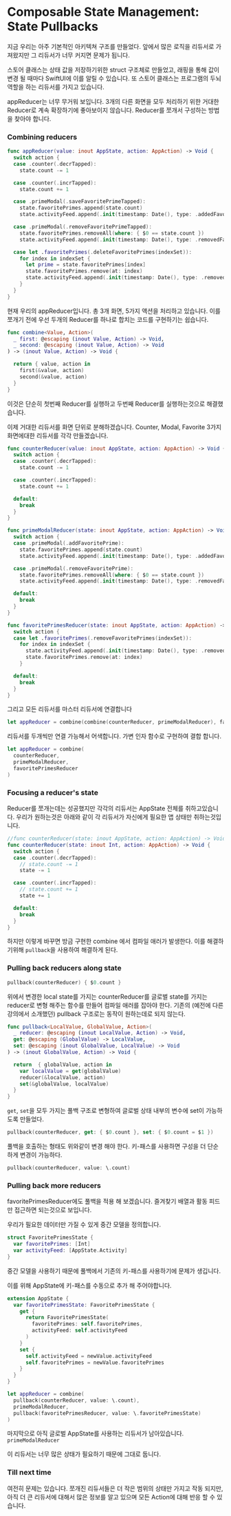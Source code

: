 # Composable State Management: State Pullbacks

 지금 우리는 아주 기본적인 아키텍쳐 구조를 만들었다. 앞에서 많은 로직을 리듀서로 가져왔지만 그 리듀서가 너무 커지면 문제가 됩니다. 

 스토어 클래스는 상태 값을 저장하기위한 struct 구조체로 만들었고, 래핑을 통해 값이 변경 될 때마다 SwiftUI에 이를 알릴 수 있습니다. 또 스토어 클래스는 프로그램의 두뇌 역할을 하는 리듀서를 가지고 있습니다.



appReducer는 너무 무거워 보입니다. 3개의 다른 화면을 모두 처리하기 위한 거대한 Reducer로 계속 확장하기에 좋아보이지 않습니다. Reducer를 쪼개서 구성하는 방법을 찾아야 합니다.



### Combining reducers

```swift
func appReducer(value: inout AppState, action: AppAction) -> Void {
  switch action {
  case .counter(.decrTapped):
    state.count -= 1

  case .counter(.incrTapped):
    state.count += 1

  case .primeModal(.saveFavoritePrimeTapped):
    state.favoritePrimes.append(state.count)
    state.activityFeed.append(.init(timestamp: Date(), type: .addedFavoritePrime(state.count)))

  case .primeModal(.removeFavoritePrimeTapped):
    state.favoritePrimes.removeAll(where: { $0 == state.count })
    state.activityFeed.append(.init(timestamp: Date(), type: .removedFavoritePrime(state.count)))

  case let .favoritePrimes(.deleteFavoritePrimes(indexSet)):
    for index in indexSet {
      let prime = state.favoritePrimes[index]
      state.favoritePrimes.remove(at: index)
      state.activityFeed.append(.init(timestamp: Date(), type: .removedFavoritePrime(prime)))
    }
  }
}
```

현재 우리의 appReducer입니다. 총 3개 화면, 5가지 액션을 처리하고 있습니다. 이를 쪼개기 전에 우선 두개의 Reducer를 하나로 합치는 코드를 구현하기는 쉽습니다.

```swift
func combine<Value, Action>(
  _ first: @escaping (inout Value, Action) -> Void,
  _ second: @escaping (inout Value, Action) -> Void
) -> (inout Value, Action) -> Void {

  return { value, action in
    first(&value, action)
    second(&value, action)
  }
}
```

이것은 단순히 첫번째 Reducer를 실행하고 두번째 Reducer를 실행하는것으로 해결했습니다.

이제 거대한 리듀서를 화면 단위로 분해하겠습니다. Counter, Modal, Favorite 3가지 화면에대한 리듀서를 각각 만들겠습니다.

```swift
func counterReducer(value: inout AppState, action: AppAction) -> Void {
  switch action {
  case .counter(.decrTapped):
    state.count -= 1

  case .counter(.incrTapped):
    state.count += 1

  default:
    break
  }
}

func primeModalReducer(state: inout AppState, action: AppAction) -> Void {
  switch action {
  case .primeModal(.addFavoritePrime):
    state.favoritePrimes.append(state.count)
    state.activityFeed.append(.init(timestamp: Date(), type: .addedFavoritePrime(state.count)))

  case .primeModal(.removeFavoritePrime):
    state.favoritePrimes.removeAll(where: { $0 == state.count })
    state.activityFeed.append(.init(timestamp: Date(), type: .removedFavoritePrime(state.count)))

  default:
    break
  }
}

func favoritePrimesReducer(state: inout AppState, action: AppAction) -> Void {
  switch action {
  case let .favoritePrimes(.removeFavoritePrimes(indexSet)):
    for index in indexSet {
      state.activityFeed.append(.init(timestamp: Date(), type: .removedFavoritePrime(state.favoritePrimes[index])))
      state.favoritePrimes.remove(at: index)
    }

  default:
    break
  }
}
```

그리고 모든 리듀서를 마스터 리듀서에 연결합니다

```swift
let appReducer = combine(combine(counterReducer, primeModalReducer), favoritePrimesReducer)
```

리듀서를 두개씩만 연결 가능해서 어색합니다. 가변 인자 함수로 구현하여 결합 합니다.

```swift
let appReducer = combine(
  counterReducer,
  primeModalReducer,
  favoritePrimesReducer
)
```

### Focusing a reducer's state

Reducer를 쪼개는데는 성공했지만 각각의 리듀서는 AppState 전체를 취하고있습니다. 우리가 원하는것은 아래와 같이 각 리듀서가 자신에게 필요한 앱 상태만 취하는것입니다.

```swift
//func counterReducer(state: inout AppState, action: AppAction) -> Void {
func counterReducer(state: inout Int, action: AppAction) -> Void {
  switch action {
  case .counter(.decrTapped):
    // state.count -= 1
    state -= 1

  case .counter(.incrTapped):
    // state.count += 1
    state += 1

  default:
    break
  }
}
```

하지만 이렇게 바꾸면 방금 구현한 combine 에서 컴파일 애러가 발생한다. 이를 해결하기위해 `pullback`을 사용하여 해결하게 된다.

### Pulling back reducers along state

```swift
pullback(counterReducer) { $0.count }
```

 위에서 변경한 local state를 가지는 counterReducer를 글로벌 state를 가지는 reducer로 변형 해주는 함수를 만들어 컴파일 애러를 잡아야 한다. 기존의 (예전에 다른 강의에서 소개했던) pullback 구조로는 동작이 원하는데로 되지 않는다. 

```swift
func pullback<LocalValue, GlobalValue, Action>(
  _ reducer: @escaping (inout LocalValue, Action) -> Void,
  get: @escaping (GlobalValue) -> LocalValue,
  set: @escaping (inout GlobalValue, LocalValue) -> Void
) -> (inout GlobalValue, Action) -> Void {

  return  { globalValue, action in
    var localValue = get(globalValue)
    reducer(&localValue, action)
    set(&globalValue, localValue)
  }
}
```

`get`, `set`을 모두 가지는 풀백 구조로 변형하여 글로벌 상태 내부의 변수에 set이 가능하도록 만들었다.

```swift
pullback(counterReducer, get: { $0.count }, set: { $0.count = $1 })
```

풀백을 호출하는 형태도 위와같이 변경 해야 한다. 키-패스를 사용하면 구성을 더 단순하게 변경이 가능하다.

```swift
pullback(counterReducer, value: \.count)
```

### Pulling back more reducers

favoritePrimesReducer에도 풀백을 적용 해 보겠습니다. 즐겨찾기 배열과 활동 피드만 접근하면 되는것으로 보입니다.

우리가 필요한 데이터만 가질 수 있게 중간 모델을 정의합니다.

```swift
struct FavoritePrimesState {
  var favoritePrimes: [Int]
  var activityFeed: [AppState.Activity]
}
```

중간 모델을 사용하기 때문에 풀백에서 기존의 키-패스를 사용하기에 문제가 생깁니다.

이를 위해 AppState에 키-패스를 수동으로 추가 해 주어야합니다.

```swift
extension AppState {
  var favoritePrimesState: FavoritePrimesState {
    get {
      return FavoritePrimesState(
        favoritePrimes: self.favoritePrimes,
        activityFeed: self.activityFeed
      )
    }
    set {
      self.activityFeed = newValue.activityFeed
      self.favoritePrimes = newValue.favoritePrimes
    }
  }
}

let appReducer = combine(
  pullback(counterReducer, value: \.count),
  primeModalReducer,
  pullback(favoritePrimesReducer, value: \.favoritePrimesState)
)
```

마지막으로 아직 글로벌 AppState를 사용하는 리듀서가 남아있습니다. `primeModalReducer`

이 리듀서는 너무 많은 상태가 필요하기 때문에 그대로 둡니다.

### Till next time

여전히 문제는 있습니다. 쪼개진 리듀서들은 더 작은 범위의 상태만 가지고 작동 되지만, 아직 더 큰 리듀서에 대해서 많은 정보를 알고 있으며 모든 Action에 대해 반응 할 수 있습니다.




